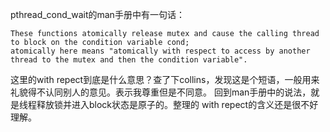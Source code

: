 pthread_cond_wait的man手册中有一句话：
```
These functions atomically release mutex and cause the calling thread to block on the condition variable cond; 
atomically here means "atomically with respect to access by another thread to the mutex and then the condition variable". 
```

这里的with repect到底是什么意思？查了下collins，发现这是个短语，一般用来礼貌得不认同别人的意见。表示我尊重但是不同意。
回到man手册中的说法，就是线程释放锁并进入block状态是原子的。整理的 with repect的含义还是很不好理解。

